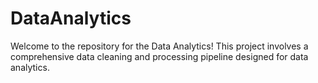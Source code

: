 # DataAnalytics 
Welcome to the repository for the Data Analytics! This project involves a comprehensive data cleaning and processing pipeline designed for data analytics. 
